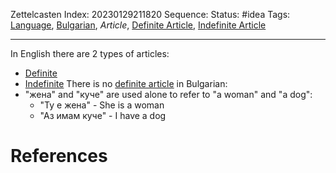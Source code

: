 Zettelcasten Index: 20230129211820
Sequence:
Status: #idea
Tags: [Language](Language.md), [Bulgarian](Bulgarian.md), *Article*, [Definite Article](Definite%20Article.md), [Indefinite Article](Indefinite%20Article.md)

---

In English there are 2 types of articles:

* [Definite](Definite%20Article.md)
* [Indefinite](Indefinite%20Article.md)
  There is no [definite article](Definite%20Article.md) in Bulgarian:
* "жена" and "куче" are used alone to refer to "a woman" and "a dog":
  * "Ту е жена" - She is a woman
  * "Аз имам куче" - I have a dog

# References
